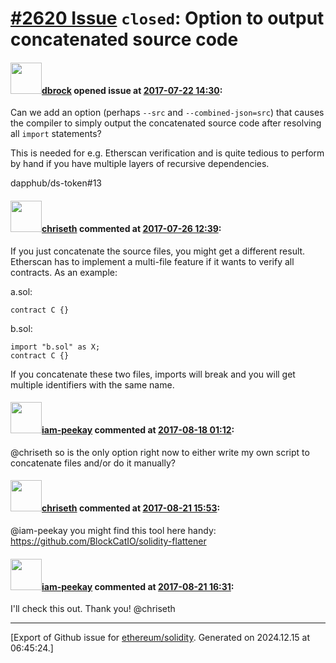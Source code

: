# [\#2620 Issue](https://github.com/ethereum/solidity/issues/2620) `closed`: Option to output concatenated source code

#### <img src="https://avatars.githubusercontent.com/u/14032?u=ec011ca6faa1c477850f4a6c5fff995cc7ed98e2&v=4" width="50">[dbrock](https://github.com/dbrock) opened issue at [2017-07-22 14:30](https://github.com/ethereum/solidity/issues/2620):

Can we add an option (perhaps `--src` and `--combined-json=src`) that causes the compiler to simply output the concatenated source code after resolving all `import` statements?

This is needed for e.g. Etherscan verification and is quite tedious to perform by hand if you have multiple layers of recursive dependencies.

dapphub/ds-token#13

#### <img src="https://avatars.githubusercontent.com/u/9073706?v=4" width="50">[chriseth](https://github.com/chriseth) commented at [2017-07-26 12:39](https://github.com/ethereum/solidity/issues/2620#issuecomment-318040653):

If you just concatenate the source files, you might get a different result. Etherscan has to implement a multi-file feature if it wants to verify all contracts. As an example:

a.sol:
```
contract C {}
```
b.sol:
```
import "b.sol" as X;
contract C {}
```

If you concatenate these two files, imports will break and you will get multiple identifiers with the same name.

#### <img src="https://avatars.githubusercontent.com/u/5421194?u=03e2fb27a11af603e90578fba58d9226c12d870c&v=4" width="50">[iam-peekay](https://github.com/iam-peekay) commented at [2017-08-18 01:12](https://github.com/ethereum/solidity/issues/2620#issuecomment-323233978):

@chriseth so is the only option right now to either write my own script to concatenate files and/or do it manually?

#### <img src="https://avatars.githubusercontent.com/u/9073706?v=4" width="50">[chriseth](https://github.com/chriseth) commented at [2017-08-21 15:53](https://github.com/ethereum/solidity/issues/2620#issuecomment-323782393):

@iam-peekay you might find this tool here handy: https://github.com/BlockCatIO/solidity-flattener

#### <img src="https://avatars.githubusercontent.com/u/5421194?u=03e2fb27a11af603e90578fba58d9226c12d870c&v=4" width="50">[iam-peekay](https://github.com/iam-peekay) commented at [2017-08-21 16:31](https://github.com/ethereum/solidity/issues/2620#issuecomment-323792568):

I'll check this out. Thank you! @chriseth


-------------------------------------------------------------------------------



[Export of Github issue for [ethereum/solidity](https://github.com/ethereum/solidity). Generated on 2024.12.15 at 06:45:24.]

